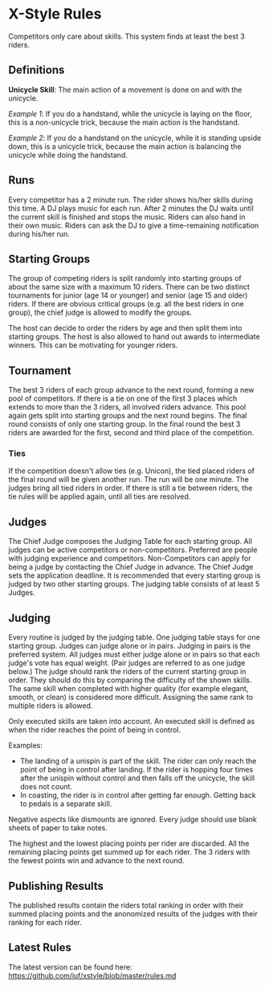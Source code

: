 # X-Style Rules
Competitors only care about skills.
This system finds at least the best 3 riders.

## Definitions

__Unicycle Skill__: The main action of a movement is done on and with the unicycle.

_Example 1_: If you do a handstand, while the unicycle is laying on the floor, this is a non-unicycle trick, because the main action is the handstand.

_Example 2_: If you do a handstand on the unicycle, while it is standing upside down, this is a unicycle trick, because the main action is balancing the unicycle while doing the handstand.

## Runs
Every competitor has a 2 minute run.
The rider shows his/her skills during this time.
A DJ plays music for each run.
After 2 minutes the DJ waits until the current skill is finished and stops the music. 
Riders can also hand in their own music.
Riders can ask the DJ to give a time-remaining notification during his/her run.

## Starting Groups
The group of competing riders is split randomly into starting groups of about the same size with a maximum 10 riders.
There can be two distinct tournaments for junior (age 14 or younger) and senior (age 15 and older) riders.
If there are obvious critical groups (e.g. all the best riders in one group), the chief judge is allowed to modify the groups.

The host can decide to order the riders by age and then split them into starting groups.
The host is also allowed to hand out awards to intermediate winners.
This can be motivating for younger riders.

## Tournament
The best 3 riders of each group advance to the next round, forming a new pool of competitors.
If there is a tie on one of the first 3 places which extends to more than the 3 riders, all involved riders advance.
This pool again gets split into starting groups and the next round begins.
The final round consists of only one starting group.
In the final round the best 3 riders are awarded for the first, second and third place of the competition.

### Ties
If the competition doesn't allow ties (e.g. Unicon), the tied placed riders of the final round will be given another run.
The run will be one minute.
The judges bring all tied riders in order.
If there is still a tie between riders, the tie rules will be applied again, until all ties are resolved.

## Judges
The Chief Judge composes the Judging Table for each starting group.
All judges can be active competitors or non-competitors.
Preferred are people with judging experience and competitors.
Non-Competitors can apply for being a judge by contacting the Chief Judge in advance.
The Chief Judge sets the application deadline.
It is recommended that every starting group is judged by two other starting groups.
The judging table consists of at least 5 Judges.

## Judging
Every routine is judged by the judging table.
One judging table stays for one starting group.
Judges can judge alone or in pairs.
Judging in pairs is the preferred system.
All judges must either judge alone or in pairs so that each judge's vote has equal weight.
(Pair judges are referred to as one judge below.)
The judge should rank the riders of the current starting group in order.
They should do this by comparing the difficulty of the shown skills.
The same skill when completed with higher quality (for example elegant, smooth, or clean) is considered more difficult.
Assigning the same rank to multiple riders is allowed.

Only executed skills are taken into account.
An executed skill is defined as when the rider reaches the point of being in control.

Examples:

* The landing of a unispin is part of the skill.
The rider can only reach the point of being in control after landing.
If the rider is hopping four times after the unispin without control and then falls off the unicycle, the skill does not count.
* In coasting, the rider is in control after getting far enough.
Getting back to pedals is a separate skill.

Negative aspects like dismounts are ignored.
Every judge should use blank sheets of paper to take notes.

The highest and the lowest placing points per rider are discarded.
All the remaining placing points get summed up for each rider.
The 3 riders with the fewest points win and advance to the next round.

## Publishing Results

The published results contain the riders total ranking in order with their summed placing points and the anonomized results of the judges with their ranking for each rider.

## Latest Rules
The latest version can be found here: https://github.com/iuf/xstyle/blob/master/rules.md

